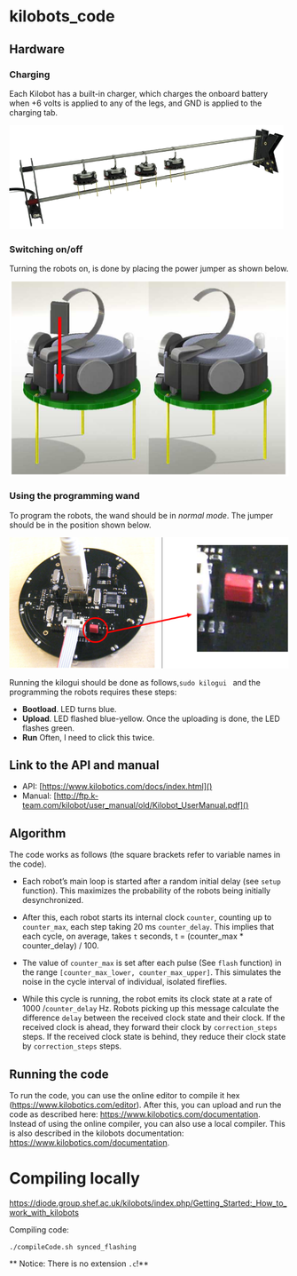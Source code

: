# kilobots_code

## Hardware

### Charging

Each Kilobot has a built-in charger, which charges the onboard battery when +6 volts is applied to any of the legs, and GND is applied to the charging tab.

![](misc/charger.png) 


### Switching on/off

Turning the robots on, is done by placing the power jumper as shown below.

![](misc/power.png) 

### Using the programming wand

To program the robots, the wand should be in *normal mode*. The jumper should be in the position shown below.

![programmer](misc/programmer.png)

Running the kilogui should be done as follows,`sudo kilogui ` and the programming the robots requires these steps:

+ **Bootload**. LED turns blue.
+ **Upload**. LED flashed blue-yellow. Once the uploading is done, the LED flashes green.
+ **Run**  Often, I need to click this twice.



## Link to the API and manual

+ API: [https://www.kilobotics.com/docs/index.html]()
+ Manual: [http://ftp.k-team.com/kilobot/user_manual/old/Kilobot_UserManual.pdf]()

## Algorithm

The code works as follows (the square brackets refer to variable names in the code). 

+ Each robot’s main loop is started after a random initial delay (see `setup` function). This maximizes the probability of the robots being initially desynchronized. 

+ After this, each robot starts its internal clock `counter`, counting up to `counter_max`, each step taking 20 ms `counter_delay`. This implies that each cycle, on average, takes `t` seconds, t  = (counter_max * counter_delay) / 100.


+ The value of `counter_max` is set after each pulse (See `flash` function) in the range `[counter_max_lower, counter_max_upper]`. This simulates the noise in the cycle interval of individual, isolated fireflies. 

+ While this cycle is running, the robot emits its clock state at a rate of 1000 /`counter_delay` Hz. Robots picking up this message calculate the difference `delay` between the received clock state and their clock. If the received clock is ahead, they forward their clock by `correction_steps` steps. If the received clock state is behind, they reduce their clock state by `correction_steps` steps.

## Running the code

To run the code, you can use the online editor to compile it hex (https://www.kilobotics.com/editor). After this, you can upload and run the code as described here: https://www.kilobotics.com/documentation. Instead of using the online compiler, you can also use a local compiler. This is also described in the kilobots documentation: https://www.kilobotics.com/documentation.  


# Compiling locally 

https://diode.group.shef.ac.uk/kilobots/index.php/Getting_Started:_How_to_work_with_kilobots

Compiling code:

```
./compileCode.sh synced_flashing
```

** Notice: There is no extension `.c`!**